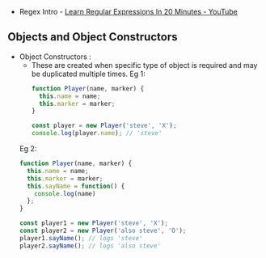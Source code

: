 - Regex Intro - [Learn Regular Expressions In 20 Minutes - YouTube](https://www.youtube.com/watch?v=rhzKDrUiJVk)


## Objects and Object Constructors
- Object Constructors : 
	- These are created when specific type of object is required and may be duplicated multiple times.
	  Eg 1:
		```javascript
		function Player(name, marker) {
		  this.name = name;
		  this.marker = marker;
		}
		
		const player = new Player('steve', 'X');
		console.log(player.name); // 'steve'
		```
	Eg 2:
	```javascript
	function Player(name, marker) {
	  this.name = name;
	  this.marker = marker;
	  this.sayName = function() {
	    console.log(name)
	  };
	}
	
	const player1 = new Player('steve', 'X');
	const player2 = new Player('also steve', 'O');
	player1.sayName(); // logs 'steve'
	player2.sayName(); // logs 'also steve'
	```

